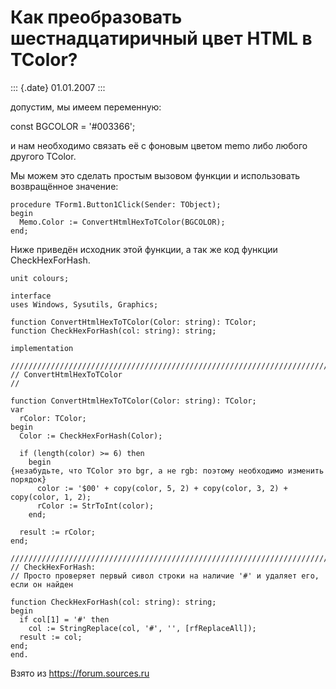 Как преобразовать шестнадцатиричный цвет HTML в TColor?
=======================================================

::: {.date}
01.01.2007
:::

допустим, мы имеем переменную:

const BGCOLOR = \'\#003366\';

и нам необходимо связать её с фоновым цветом memo либо любого другого
TColor.

Мы можем это сделать простым вызовом функции и использовать возвращённое
значение:

    procedure TForm1.Button1Click(Sender: TObject);
    begin
      Memo.Color := ConvertHtmlHexToTColor(BGCOLOR);
    end;

Ниже приведён исходник этой функции, а так же код функции
CheckHexForHash.

    unit colours;
     
    interface
    uses Windows, Sysutils, Graphics;
     
    function ConvertHtmlHexToTColor(Color: string): TColor;
    function CheckHexForHash(col: string): string;
     
    implementation
     
    ////////////////////////////////////////////////////////////////////////////////
    // ConvertHtmlHexToTColor
    //
     
    function ConvertHtmlHexToTColor(Color: string): TColor;
    var
      rColor: TColor;
    begin
      Color := CheckHexForHash(Color);
     
      if (length(color) >= 6) then
        begin
    {незабудьте, что TColor это bgr, а не rgb: поэтому необходимо изменить порядок}
          color := '$00' + copy(color, 5, 2) + copy(color, 3, 2) + copy(color, 1, 2);
          rColor := StrToInt(color);
        end;
     
      result := rColor;
    end;
     
    ////////////////////////////////////////////////////////////////////////////////
    // CheckHexForHash:
    // Просто проверяет первый сивол строки на наличие '#' и удаляет его, если он найден
     
    function CheckHexForHash(col: string): string;
    begin
      if col[1] = '#' then
        col := StringReplace(col, '#', '', [rfReplaceAll]);
      result := col;
    end;
    end.

Взято из <https://forum.sources.ru>

